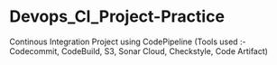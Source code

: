 # Devops_CI_Project-Practice
Continous Integration Project using CodePipeline (Tools used :- Codecommit, CodeBuild, S3, Sonar Cloud, Checkstyle, Code Artifact)
